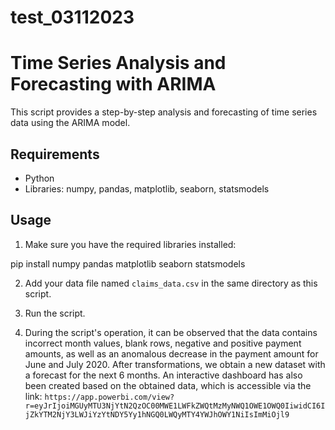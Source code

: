 # test_03112023
# Time Series Analysis and Forecasting with ARIMA

This script provides a step-by-step analysis and forecasting of time series data using the ARIMA model.

## Requirements

- Python
- Libraries: numpy, pandas, matplotlib, seaborn, statsmodels

## Usage

1. Make sure you have the required libraries installed:

pip install numpy pandas matplotlib seaborn statsmodels

2. Add your data file named `claims_data.csv` in the same directory as this script.

3. Run the script.

4. During the script's operation, it can be observed that the data contains incorrect month values, blank rows, negative and positive payment amounts, as well as an anomalous decrease in the payment amount for June and July 2020. After transformations, we obtain a new dataset with a forecast for the next 6 months. An interactive dashboard has also been created based on the obtained data, which is accessible via the link:
   `https://app.powerbi.com/view?r=eyJrIjoiMGUyMTU3NjYtN2QzOC00MWE1LWFkZWQtMzMyNWQ1OWE1OWQ0IiwidCI6IjZkYTM2NjY3LWJiYzYtNDY5Yy1hNGQ0LWQyMTY4YWJhOWY1NiIsImMiOjl9`
   


